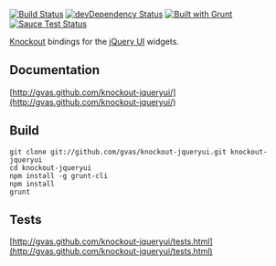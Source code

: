 [![Build Status](https://travis-ci.org/gvas/knockout-jqueryui.png)](https://travis-ci.org/gvas/knockout-jqueryui) [![devDependency Status](https://david-dm.org/gvas/knockout-jqueryui/dev-status.svg)](https://david-dm.org/gvas/knockout-jqueryui#info=devDependencies) [![Built with Grunt](https://cdn.gruntjs.com/builtwith.png)](http://gruntjs.com/)
[![Sauce Test Status](https://saucelabs.com/browser-matrix/gvas.svg)](https://saucelabs.com/u/gvas)


[Knockout](http://knockoutjs.com/) bindings for the [jQuery UI](http://jqueryui.com/) widgets.

Documentation
-------------
[http://gvas.github.com/knockout-jqueryui/](http://gvas.github.com/knockout-jqueryui/)

Build
-----
    git clone git://github.com/gvas/knockout-jqueryui.git knockout-jqueryui
    cd knockout-jqueryui
    npm install -g grunt-cli
    npm install
    grunt

Tests
-----
[http://gvas.github.com/knockout-jqueryui/tests.html](http://gvas.github.com/knockout-jqueryui/tests.html)

